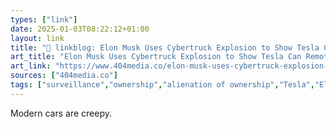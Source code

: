 ```yaml
---
types: ["link"]
date: 2025-01-03T08:22:12+01:00
layout: link
title: "🔗 linkblog: Elon Musk Uses Cybertruck Explosion to Show Tesla Can Remotely Unlock and Monitor Vehicles'"
art_title: "Elon Musk Uses Cybertruck Explosion to Show Tesla Can Remotely Unlock and Monitor Vehicles"
art_link: "https://www.404media.co/elon-musk-uses-cybertruck-explosion-to-show-tesla-can-remotely-unlock-and-monitor-vehicles/"
sources: ["404media.co"]
tags: ["surveillance","ownership","alienation of ownership","Tesla","Elon Musk","Cybertruck"]
---
```

Modern cars are creepy.
